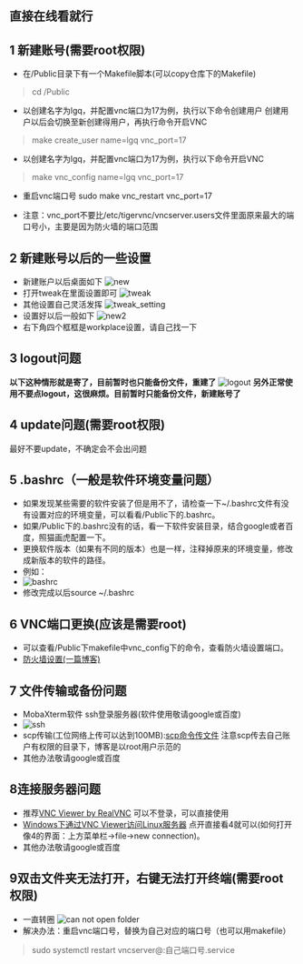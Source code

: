 ﻿## 直接在线看就行
## 1 新建账号(需要root权限) 
 - 在/Public目录下有一个Makefile脚本(可以copy仓库下的Makefile)
>cd /Public
>
 - 以创建名字为lgq，并配置vnc端口为17为例，执行以下命令创建用户 创建用户以后会切换至新创建得用户，再执行命令开启VNC
>make create_user name=lgq vnc_port=17 
>
 - 以创建名字为lgq，并配置vnc端口为17为例，执行以下命令开启VNC

>make vnc_config  name=lgq vnc_port=17
- 重启vnc端口号
  sudo make vnc_restart vnc_port=17
>
 - 注意：vnc_port不要比/etc/tigervnc/vncserver.users文件里面原来最大的端口号小，主要是因为防火墙的端口范围
## 2 新建账号以后的一些设置
 - 新建账户以后桌面如下
![new](./img/new.png "new")
 - 打开tweak在里面设置即可
![tweak](./img/tweak.png "tweak")
 - 其他设置自己灵活发挥
![tweak_setting](./img/tweak_setting.png "tweak_setting")
 - 设置好以后一般如下
![new2](./img/new2.png "new2")
 - 右下角四个框框是workplace设置，请自己找一下
## 3 logout问题
**以下这种情形就是寄了，目前暂时也只能备份文件，重建了**
![logout](./img/logout.png "logout")
**另外正常使用不要点logout，这很麻烦。目前暂时只能备份文件，新建账号了**
## 4 update问题(需要root权限)
最好不要update，不确定会不会出问题
## 5 .bashrc（一般是软件环境变量问题）
 - 如果发现某些需要的软件安装了但是用不了，请检查一下~/.bashrc文件有没有设置对应的环境变量，可以看看/Public下的.bashrc。
 - 如果/Public下的.bashrc没有的话，看一下软件安装目录，结合google或者百度，照猫画虎配置一下。
 - 更换软件版本（如果有不同的版本）也是一样，注释掉原来的环境变量，修改成新版本的软件的路径。
 - 例如：
- ![bashrc](./img/bashrc.png "bashrc")
 - 修改完成以后source ~/.bashrc
## 6 VNC端口更换(应该是需要root)
 -  可以查看/Public下makefile中vnc_config下的命令，查看防火墙设置端口。
 - [防火墙设置(一篇博客)](https://blog.csdn.net/qq_42055933/article/details/142604671 "")
## 7 文件传输或备份问题
 - MobaXterm软件 ssh登录服务器(软件使用敬请google或百度)
- ![ssh](./img/ssh.png "ssh")
 - scp传输(工位网络上传可以达到100MB):[scp命令传文件](https://blog.csdn.net/a545812327/article/details/111313810)
注意scp传去自己账户有权限的目录下，博客是以root用户示范的
- 其他办法敬请google或百度
## 8连接服务器问题
- 推荐[VNC Viewer by RealVNC](https://www.realvnc.com/en/connect/download/viewer/?lai_vid=99JdlQ1wyirn&lai_sr=10-14&lai_sl=l)
可以不登录，可以直接使用
- [Windows下通过VNC Viewer访问Linux服务器](https://blog.csdn.net/shao_yc/article/details/103300402)
点开直接看4就可以(如何打开像4的界面：上方菜单栏->file->new connection)。
 - 其他办法敬请google或百度
## 9双击文件夹无法打开，右键无法打开终端(需要root权限)
- 一直转圈
  ![can not open folder](./img/open_folder.png "open_folder")
- 解决办法：重启vnc端口号，替换为自己对应的端口号（也可以用makefile）
> sudo systemctl restart vncserver@:自己端口号.service
 
